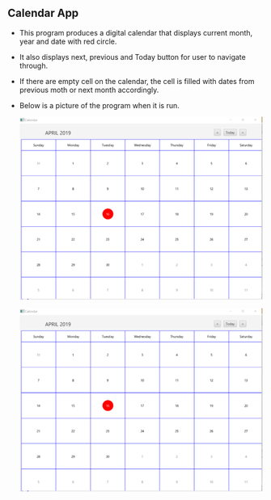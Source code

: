    ## Calendar App

   * This program produces a digital calendar that displays current month, year and date with red circle.
   * It also displays next, previous and Today button for user to navigate through.
   * If there are empty cell on the calendar, the cell is filled with dates from previous moth or next month accordingly.

   * Below is a picture of the program when it is run.


     ![Calendar](image/calendar.PNG)

     <img src="image/calendar.PNG" width="500">
